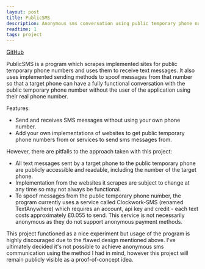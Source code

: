 ```yaml
---
layout: post
title: PublicSMS
description: Anonymous sms conversation using public temporary phone numbers
readtime: 1
tags: project
---
```


[GitHub](https://github.com/Ben-D-Anderson/PublicSMS)

PublicSMS is a program which scrapes implemented sites for public temporary phone numbers and uses them to receive text messages. It also uses implemented sending methods to spoof messages from that number so that a target phone can have a fully functional conversation with the public temporary phone number without the user of the application using their real phone number.

Features:
- Send and receives SMS messages without using your own phone number.
- Add your own implementations of websites to get public temporary phone numbers from or services to send sms messages from.

However, there are pitfalls to the approach taken with this project:
- All text messages sent by a target phone to the public temporary phone are publicly accessible and readable, including the number of the target phone.
- Implementation from the websites it scrapes are subject to change at any time so may not always be functional.
- To spoof messages from the public temporary phone number, the program currently uses a service called Clockwork-SMS (renamed TextAnywhere) which requires an account, api key and credit - each text costs approximately £0.055 to send. This service is not necessarily anonymous as they do not support anonymous payment methods.

This project functioned as a nice experiment but usage of the program is highly discouraged due to the flawed design mentioned above. I've ultimately decided it's not possible to achieve anonymous sms communication using the method I had in mind, however this project will remain publicly visible as a proof-of-concept idea.
